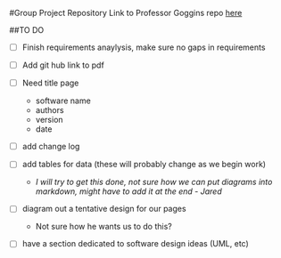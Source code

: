 #Group Project Repository
Link to Professor Goggins repo [here](https://github.com/OCDX/OCDX-Engine/tree/master/use-cases)

##TO DO

 - [ ] Finish requirements anaylysis, make sure no gaps in requirements
 - [ ] Add git hub link to pdf 
 - [ ] Need title page

	- software name
	- authors
	- version 
	- date

 - [ ] add change log

 - [ ] add tables for data (these will probably change as we begin work)
	- *I will try to get this done, not sure how we can put diagrams into markdown, might have to add it at the end - Jared*

 - [ ] diagram out a tentative design for our pages
	- Not sure how he wants us to do this?

 - [ ] have a section dedicated to software design ideas (UML, etc)

